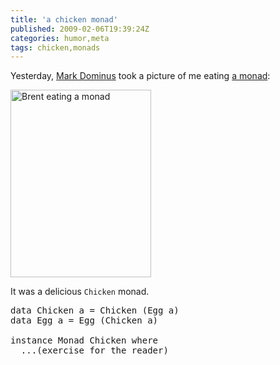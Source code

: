 ```yaml
---
title: 'a chicken monad'
published: 2009-02-06T19:39:24Z
categories: humor,meta
tags: chicken,monads
---
```


Yesterday, <a href="http://blog.plover.com/">Mark Dominus</a> took a picture of me eating <a href="http://byorgey.wordpress.com/2009/01/12/abstraction-intuition-and-the-monad-tutorial-fallacy/">a monad</a>:

<img src="http://byorgey.files.wordpress.com/2009/02/15794109057.jpg?w=225" alt="Brent eating a monad" title="Brent eating a monad" width="225" height="300" class="aligncenter size-medium wp-image-130" />

It was a delicious <code>Chicken</code> monad.

<pre>
data Chicken a = Chicken (Egg a)
data Egg a = Egg (Chicken a)

instance Monad Chicken where
  ...(exercise for the reader)
</pre>

